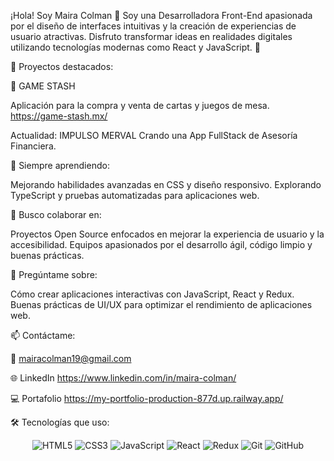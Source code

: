 ¡Hola! 
Soy Maira Colman 👋
Soy una Desarrolladora Front-End apasionada por el diseño de interfaces intuitivas y la creación de experiencias de usuario atractivas.
Disfruto transformar ideas en realidades digitales utilizando tecnologías modernas como React y JavaScript. 🌟


🚀 Proyectos destacados:

🎲 GAME STASH

Aplicación para la compra y venta de cartas y juegos de mesa.
https://game-stash.mx/ 

Actualidad:
IMPULSO MERVAL
Crando una App FullStack de Asesoría Financiera.

🌱 Siempre aprendiendo:

Mejorando habilidades avanzadas en CSS y diseño responsivo.
Explorando TypeScript y pruebas automatizadas para aplicaciones web.

🤝 Busco colaborar en:

Proyectos Open Source enfocados en mejorar la experiencia de usuario y la accesibilidad.
Equipos apasionados por el desarrollo ágil, código limpio y buenas prácticas.

💬 Pregúntame sobre:

Cómo crear aplicaciones interactivas con JavaScript, React y Redux.
Buenas prácticas de UI/UX para optimizar el rendimiento de aplicaciones web.

📫 Contáctame:

📧 mairacolman19@gmail.com

🌐 LinkedIn https://www.linkedin.com/in/maira-colman/

💻 Portafolio https://my-portfolio-production-877d.up.railway.app/

🛠️ Tecnologías que uso:
<div align="center"> <img src="https://img.shields.io/badge/-HTML5-E34F26?style=for-the-badge&logo=html5&logoColor=white" alt="HTML5" /> <img src="https://img.shields.io/badge/-CSS3-1572B6?style=for-the-badge&logo=css3&logoColor=white" alt="CSS3" /> <img src="https://img.shields.io/badge/-JavaScript-F7DF1E?style=for-the-badge&logo=javascript&logoColor=black" alt="JavaScript" /> <img src="https://img.shields.io/badge/-React-61DAFB?style=for-the-badge&logo=react&logoColor=black" alt="React" /> <img src="https://img.shields.io/badge/-Redux-764ABC?style=for-the-badge&logo=redux&logoColor=white" alt="Redux" /> <img src="https://img.shields.io/badge/-Git-F05032?style=for-the-badge&logo=git&logoColor=white" alt="Git" /> <img src="https://img.shields.io/badge/-GitHub-181717?style=for-the-badge&logo=github&logoColor=white" alt="GitHub" /> </div>
